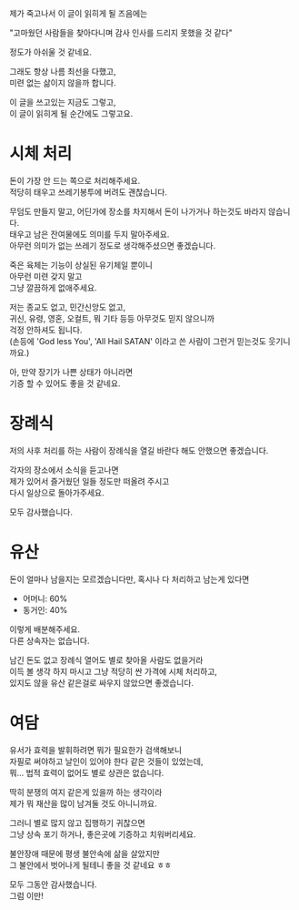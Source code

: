 제가 죽고나서 이 글이 읽히게 될 즈음에는  

"고마웠던 사람들을 찾아다니며 감사 인사를 드리지 못했을 것 같다"  

정도가 아쉬울 것 같네요.  

그래도 항상 나름 최선을 다했고,  
미련 없는 삶이지 않을까 합니다.  

이 글을 쓰고있는 지금도 그렇고,  
이 글이 읽히게 될 순간에도 그렇고요.  

# 시체 처리

돈이 가장 안 드는 쪽으로 처리해주세요.  
적당히 태우고 쓰레기봉투에 버려도 괜찮습니다.  

무덤도 만들지 말고, 어딘가에 장소를 차지해서 돈이 나가거나 하는것도 바라지 않습니다.  
태우고 남은 잔여물에도 의미를 두지 말아주세요.  
아무런 의미가 없는 쓰레기 정도로 생각해주셨으면 좋겠습니다.  

죽은 육체는 기능이 상실된 유기체일 뿐이니  
아무런 미련 갖지 말고  
그냥 깔끔하게 없애주세요.  

저는 종교도 없고, 민간신앙도 없고,  
귀신, 유령, 영혼, 오컬트, 뭐 기타 등등 아무것도 믿지 않으니까  
걱정 안하셔도 됩니다.  
(손등에 'God less You', 'All Hail SATAN' 이라고 쓴 사람이 그런거 믿는것도 웃기니까요.)  

아, 만약 장기가 나쁜 상태가 아니라면  
기증 할 수 있어도 좋을 것 같네요.  

# 장례식

저의 사후 처리를 하는 사람이 장례식을 열길 바란다 해도 안했으면 좋겠습니다.  

각자의 장소에서 소식을 듣고나면  
제가 있어서 즐거웠던 일들 정도만 떠올려 주시고  
다시 일상으로 돌아가주세요.  

모두 감사했습니다.  

# 유산

돈이 얼마나 남을지는 모르겠습니다만, 혹시나 다 처리하고 남는게 있다면  

- 어머니: 60%  
- 동거인: 40%  

이렇게 배분해주세요.  
다른 상속자는 없습니다.  

남긴 돈도 없고 장례식 열어도 별로 찾아올 사람도 없을거라  
이득 볼 생각 하지 마시고 그냥 적당히 싼 가격에 시체 처리하고,  
있지도 않을 유산 같은걸로 싸우지 않았으면 좋겠습니다.  

# 여담

유서가 효력을 발휘하려면 뭐가 필요한가 검색해보니  
자필로 써야하고 날인이 있어야 한다 같은 것들이 있었는데,  
뭐... 법적 효력이 없어도 별로 상관은 없습니다.  

딱히 분쟁의 여지 같은게 있을까 하는 생각이라  
제가 뭐 재산을 많이 남겨둘 것도 아니니까요.  

그러니 별로 많지 않고 집행하기 귀찮으면  
그냥 상속 포기 하거나, 좋은곳에 기증하고 치워버리세요.  

불안장애 때문에 평생 불안속에 삶을 살았지만  
그 불안에서 벗어나게 될테니 좋을 것 같네요 ㅎㅎ  

모두 그동안 감사했습니다.  
그럼 이만!  
